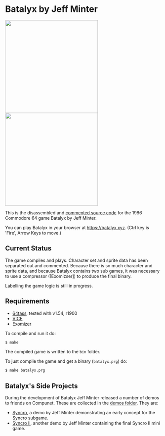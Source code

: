 # Batalyx by Jeff Minter
<img src="http://www.computinghistory.org.uk/userdata/images/large/54/11/product-85411.jpg" height=300><img src="https://i.ytimg.com/vi/4KmcFkCIKCc/hqdefault.jpg" height=300>


This is the disassembled and [commented source code] for the 1986 Commodore 64 game Batalyx by Jeff Minter. 

You can play Batalyx in your browser at https://batalyx.xyz. (Ctrl key is 'Fire', Arrow Keys to move.)

## Current Status
The game compiles and plays. Character set and sprite data has been separated out and commented. Because there is so much character and sprite data, and because Batalyx contains two sub games, it was necessary to use a compressor ([Exomizser]) to produce the final binary. 

Labelling the game logic is still in progress.


## Requirements
* [64tass][64tass], tested with v1.54, r1900
* [VICE][vice]
* [Exomizer][Exomizer]

[64tass]: http://tass64.sourceforge.net/
[vice]: http://vice-emu.sourceforge.net/
[https://gridrunner.xyz]: https://mwenge.github.io/gridrunner.xyz
[commented source code]:https://github.com/mwenge/batalyx/blob/master/src/
[Syncro]:https://github.com/mwenge/batalyx/blob/master/demos/syncro
[Syncro II]:https://github.com/mwenge/batalyx/blob/master/demos/syncro2
[Exomizer]:https://bitbucket.org/magli143/exomizer/wiki/Home

To compile and run it do:

```sh
$ make
```
The compiled game is written to the `bin` folder. 

To just compile the game and get a binary (`batalyx.prg`) do:

```sh
$ make batalyx.prg
```

## Batalyx's Side Projects
During the development of Batalyx Jeff Minter released a number of demos to friends on Compunet. These are collected in the [demos folder](https://github.com/mwenge/batalyx/tree/master/demos). They are:

* [Syncro], a demo by Jeff Minter demonstrating an early concept for the Syncro subgame.
* [Syncro II], another demo by Jeff Minter containing the final Syncro II mini game.
